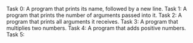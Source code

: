 Task 0: A program that prints its name, followed by a new line.
Task 1: A program that prints the number of arguments passed into it.
Task 2: A program that prints all arguments it receives.
Task 3: A program that multiplies two numbers.
Task 4: A program that adds positive numbers.
Task 5:
